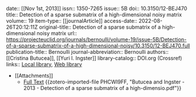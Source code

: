 date:: [[Nov 1st, 2013]]
issn:: 1350-7265
issue:: 5B
doi:: 10.3150/12-BEJ470
title:: Detection of a sparse submatrix of a high-dimensional noisy matrix
volume:: 19
item-type:: [[journalArticle]]
access-date:: 2022-08-26T20:12:11Z
original-title:: Detection of a sparse submatrix of a high-dimensional noisy matrix
url:: https://projecteuclid.org/journals/bernoulli/volume-19/issue-5B/Detection-of-a-sparse-submatrix-of-a-high-dimensional-noisy/10.3150/12-BEJ470.full
publication-title:: Bernoulli
journal-abbreviation:: Bernoulli
authors:: [[Cristina Butucea]], [[Yuri I. Ingster]]
library-catalog:: DOI.org (Crossref)
links:: [Local library](zotero://select/library/items/9QIMI743), [Web library](https://www.zotero.org/users/6651916/items/9QIMI743)

- [[Attachments]]
	- [Full Text](https://projecteuclid.org/journals/bernoulli/volume-19/issue-5B/Detection-of-a-sparse-submatrix-of-a-high-dimensional-noisy/10.3150/12-BEJ470.pdf) {{zotero-imported-file PHCWI9FF, "Butucea and Ingster - 2013 - Detection of a sparse submatrix of a high-dimensio.pdf"}}
